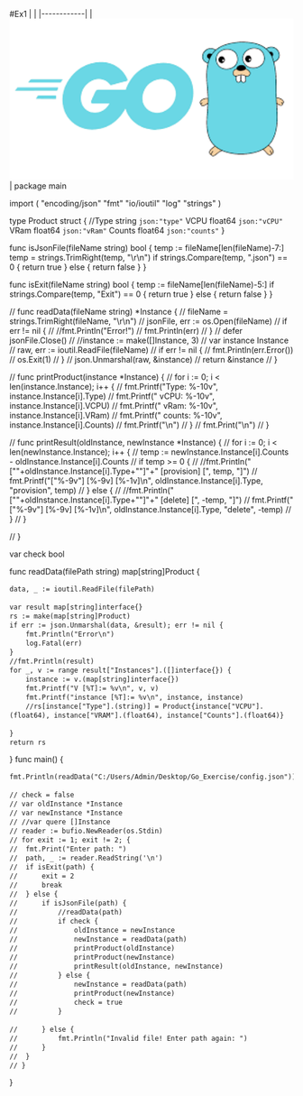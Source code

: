 #Ex1
|            |
|------------|
| <img src="https://github.com/1stApr/Go_Exercise/blob/master/GoImage.png" width="750"> |
package main

import (
	"encoding/json"
	"fmt"
	"io/ioutil"
	"log"
	"strings"
)

type Product struct {
	//Type   string  `json:"type"`
	VCPU   float64 `json:"vCPU"`
	VRam   float64 `json:"vRam"`
	Counts float64 `json:"counts"`
}

func isJsonFile(fileName string) bool {
	temp := fileName[len(fileName)-7:]
	temp = strings.TrimRight(temp, "\r\n")
	if strings.Compare(temp, ".json") == 0 {
		return true
	} else {
		return false
	}
}

func isExit(fileName string) bool {
	temp := fileName[len(fileName)-5:]
	if strings.Compare(temp, "Exit") == 0 {
		return true
	} else {
		return false
	}
}

// func readData(fileName string) *Instance {
// 	fileName = strings.TrimRight(fileName, "\r\n")
// 	jsonFile, err := os.Open(fileName)
// 	if err != nil {
// 		//fmt.Println("Error!")
// 		fmt.Println(err)
// 	}
// 	defer jsonFile.Close()
// 	//instance := make([]Instance, 3)
// 	var instance Instance
// 	raw, err := ioutil.ReadFile(fileName)
// 	if err != nil {
// 		fmt.Println(err.Error())
// 		os.Exit(1)
// 	}
// 	json.Unmarshal(raw, &instance)
// 	return &instance
// }

// func printProduct(instance *Instance) {
// 	for i := 0; i < len(instance.Instance); i++ {
// 		fmt.Printf("Type: %-10v", instance.Instance[i].Type)
// 		fmt.Printf(" vCPU: %-10v", instance.Instance[i].VCPU)
// 		fmt.Printf(" vRam: %-10v", instance.Instance[i].VRam)
// 		fmt.Printf(" counts: %-10v", instance.Instance[i].Counts)
// 		fmt.Printf("\n")
// 	}
// 	fmt.Print("\n")
// }

// func printResult(oldInstance, newInstance *Instance) {
// 	for i := 0; i < len(newInstance.Instance); i++ {
// 		temp := newInstance.Instance[i].Counts - oldInstance.Instance[i].Counts
// 		if temp >= 0 {
// 			//fmt.Println("[\""+oldInstance.Instance[i].Type+"\"]"+" [provision] [", temp, "]")
// 			fmt.Printf("[\"%-9v\"]	[%-9v] [%-1v]\n", oldInstance.Instance[i].Type, "provision", temp)
// 		} else {
// 			//fmt.Println("[\""+oldInstance.Instance[i].Type+"\"]"+" [delete] [", -temp, "]")
// 			fmt.Printf("[\"%-9v\"]	[%-9v] [%-1v]\n", oldInstance.Instance[i].Type, "delete", -temp)
// 		}
// 	}

// }

var check bool

func readData(filePath string) map[string]Product {

	data, _ := ioutil.ReadFile(filePath)

	var result map[string]interface{}
	rs := make(map[string]Product)
	if err := json.Unmarshal(data, &result); err != nil {
		fmt.Println("Error\n")
		log.Fatal(err)
	}
	//fmt.Println(result)
	for _, v := range result["Instances"].([]interface{}) {
		instance := v.(map[string]interface{})
		fmt.Printf("V [%T]:= %v\n", v, v)
		fmt.Printf("instance [%T]:= %v\n", instance, instance)
		//rs[instance["Type"].(string)] = Product{instance["VCPU"].(float64), instance["VRAM"].(float64), instance["Counts"].(float64)}

	}
	return rs

}
func main() {

	fmt.Println(readData("C:/Users/Admin/Desktop/Go_Exercise/config.json"))

	// check = false
	// var oldInstance *Instance
	// var newInstance *Instance
	// //var quere []Instance
	// reader := bufio.NewReader(os.Stdin)
	// for exit := 1; exit != 2; {
	// 	fmt.Print("Enter path: ")
	// 	path, _ := reader.ReadString('\n')
	// 	if isExit(path) {
	// 		exit = 2
	// 		break
	// 	} else {
	// 		if isJsonFile(path) {
	// 			//readData(path)
	// 			if check {
	// 				oldInstance = newInstance
	// 				newInstance = readData(path)
	// 				printProduct(oldInstance)
	// 				printProduct(newInstance)
	// 				printResult(oldInstance, newInstance)
	// 			} else {
	// 				newInstance = readData(path)
	// 				printProduct(newInstance)
	// 				check = true
	// 			}

	// 		} else {
	// 			fmt.Println("Invalid file! Enter path again: ")
	// 		}
	// 	}
	// }

}
